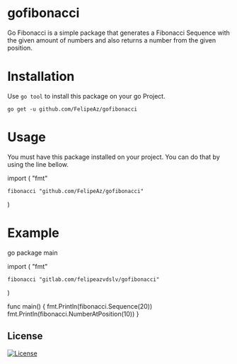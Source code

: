 # gofibonacci
Go Fibonacci is a simple package that generates a Fibonacci Sequence with the given amount of numbers and also returns a number from the given position.

# Installation
Use `go tool` to install this package on your go Project.

`go get -u github.com/FelipeAz/gofibonacci`

# Usage
You must have this package installed on your project. You can do that by using the line bellow.

import (
	"fmt"

	fibonacci "github.com/FelipeAz/gofibonacci"
)

# Example

go
package main

import (
	"fmt"

	fibonacci "gitlab.com/felipeazvdslv/gofibonacci"
)

func main() {
	fmt.Println(fibonacci.Sequence(20))
	fmt.Println(fibonacci.NumberAtPosition(10))
}

## License
[![License](https://img.shields.io/badge/License-MIT-yellow.svg?style=flat)](LICENSE)
